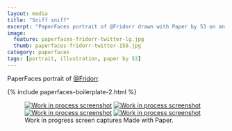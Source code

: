 ```yaml
---
layout: media
title: "Sniff sniff"
excerpt: "PaperFaces portrait of @Fridorr drawn with Paper by 53 on an iPad."
image: 
  feature: paperfaces-fridorr-twitter-lg.jpg
  thumb: paperfaces-fridorr-twitter-150.jpg
category: paperfaces
tags: [portrait, illustration, paper by 53]
---
```


PaperFaces portrait of [@Fridorr](http://twitter.com/Fridorr).

{% include paperfaces-boilerplate-2.html %}

<figure class="third">
	<a href="{{ site.url }}/images/paperfaces-fridorr-process-1-lg.jpg"><img src="{{ site.url }}/images/paperfaces-fridorr-process-1-600.jpg" alt="Work in process screenshot"></a>
	<a href="{{ site.url }}/images/paperfaces-fridorr-process-2-lg.jpg"><img src="{{ site.url }}/images/paperfaces-fridorr-process-2-600.jpg" alt="Work in process screenshot"></a>
	<a href="{{ site.url }}/images/paperfaces-fridorr-process-3-lg.jpg"><img src="{{ site.url }}/images/paperfaces-fridorr-process-3-600.jpg" alt="Work in process screenshot"></a>
	<a href="{{ site.url }}/images/paperfaces-fridorr-process-4-lg.jpg"><img src="{{ site.url }}/images/paperfaces-fridorr-process-4-600.jpg" alt="Work in process screenshot"></a>
	<figcaption>Work in progress screen captures Made with Paper.</figcaption>
</figure>